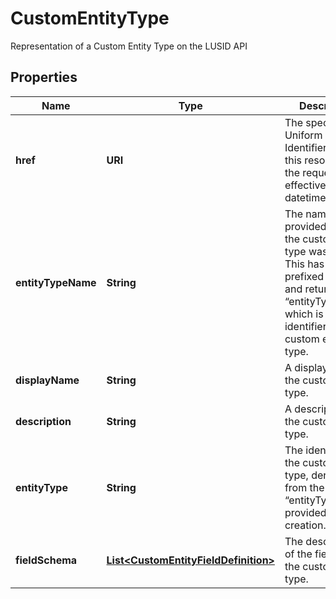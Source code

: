 

# CustomEntityType

Representation of a Custom Entity Type on the LUSID API

## Properties

| Name | Type | Description | Notes |
|------------ | ------------- | ------------- | -------------|
|**href** | **URI** | The specific Uniform Resource Identifier (URI) for this resource at the requested effective and asAt datetime. |  [optional] |
|**entityTypeName** | **String** | The name provided when the custom entity type was created. This has been prefixed with “~” and returned as “entityType”, which is the identifier for the custom entity type. |  |
|**displayName** | **String** | A display label for the custom entity type. |  |
|**description** | **String** | A description for the custom entity type. |  [optional] |
|**entityType** | **String** | The identifier for the custom entity type, derived from the “entityTypeName” provided on creation. |  |
|**fieldSchema** | [**List&lt;CustomEntityFieldDefinition&gt;**](CustomEntityFieldDefinition.md) | The description of the fields on the custom entity type. |  |



